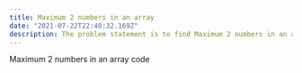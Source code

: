 ```yaml
---
title: Maximum 2 numbers in an array
date: "2021-07-22T22:40:32.169Z"
description: The problem statement is to find Maximum 2 numbers in an array code
---
```


Maximum 2 numbers in an array code
